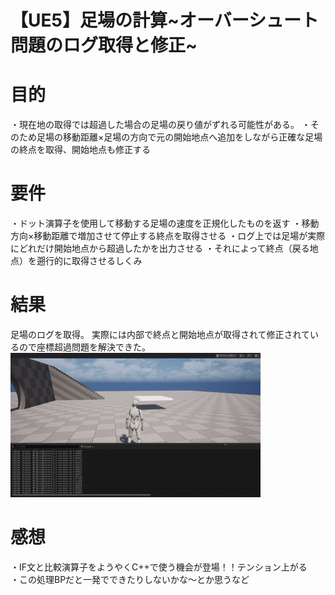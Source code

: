 # 【UE5】足場の計算~オーバーシュート問題のログ取得と修正~

# 目的
・現在地の取得では超過した場合の足場の戻り値がずれる可能性がある。
・そのため足場の移動距離×足場の方向で元の開始地点へ追加をしながら正確な足場の終点を取得、開始地点も修正する


# 要件
・ドット演算子を使用して移動する足場の速度を正規化したものを返す
・移動方向×移動距離で増加させて停止する終点を取得させる
・ログ上では足場が実際にどれだけ開始地点から超過したかを出力させる
・それによって終点（戻る地点）を遡行的に取得させるしくみ

# 結果
足場のログを取得。
実際には内部で終点と開始地点が取得されて修正されているので座標超過問題を解決できた。
![Demo](ログの取得.gif)


# 感想
・IF文と比較演算子をようやくC++で使う機会が登場！！テンション上がる  
・この処理BPだと一発でできたりしないかな～とか思うなど  
